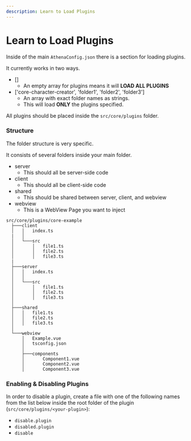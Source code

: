 ```yaml
---
description: Learn to Load Plugins
---
```


# Learn to Load Plugins

Inside of the main `AthenaConfig.json` there is a section for loading plugins.

It currently works in two ways.

* []
  * An empty array for plugins means it will **LOAD ALL PLUGINS**
* ['core-character-creator', 'folder1', 'folder2', 'folder3']
  * An array with exact folder names as strings.
  * This will load **ONLY** the plugins specified. 

All plugins should be placed inside the `src/core/plugins` folder.

### Structure

The folder structure is very specific.

It consists of several folders inside your main folder.

* server
  * This should all be server-side code
* client
  * This should all be client-side code
* shared
  * This should be shared between server, client, and webview
* webview
  * This is a WebView Page you want to inject

```
src/core/plugins/core-example
  ├───client
  │   │   index.ts
  |   │
  │   └───src  
  │       │   file1.ts
  │       │   file2.ts
  │       │   file3.ts
  |
  ├───server
  │   │   index.ts
  │   │
  │   └───src
  │       │   file1.ts
  │       │   file2.ts
  │       │   file3.ts
  │
  ├───shared
  │   │   file1.ts
  │   │   file2.ts
  │   │   file3.ts
  │
  └───webview
      │   Example.vue
      │   tsconfig.json
      │
      ├───components
      │       Component1.vue
      │       Component2.vue
      │       Component3.vue
```

### Enabling & Disabling Plugins

In order to disable a plugin, create a file with one of the following names from the list below inside the root folder of the plugin (`src/core/plugins/<your-plugin>`):

* `disable.plugin`
* `disabled.plugin`
* `disable`
